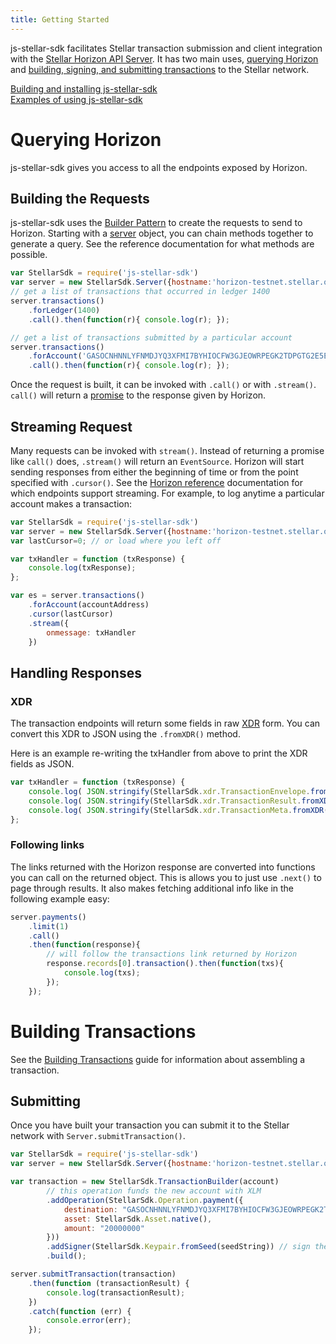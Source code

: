 ```yaml
---
title: Getting Started
---
```

js-stellar-sdk facilitates Stellar transaction submission and client integration
with the [Stellar Horizon API Server](https://github.com/stellar/horizon). It has two main uses, [querying Horizon](#querying-horizon) and [building, signing, and submitting transactions](#building-transactions) to the Stellar network.

[Building and installing js-stellar-sdk](../../README.md)<br>
[Examples of using js-stellar-sdk](./examples.md)

# Querying Horizon
js-stellar-sdk gives you access to all the endpoints exposed by Horizon.

## Building the Requests
js-stellar-sdk uses the [Builder Pattern](https://en.wikipedia.org/wiki/Builder_pattern) to create the requests to send
to Horizon. Starting with a [server](./server.md) object, you can chain methods together to generate a query.
See the reference documentation for what methods are possible.
```js
var StellarSdk = require('js-stellar-sdk')
var server = new StellarSdk.Server({hostname:'horizon-testnet.stellar.org', secure: true, port: 443});
// get a list of transactions that occurred in ledger 1400
server.transactions()
    .forLedger(1400)
    .call().then(function(r){ console.log(r); });

// get a list of transactions submitted by a particular account
server.transactions()
    .forAccount('GASOCNHNNLYFNMDJYQ3XFMI7BYHIOCFW3GJEOWRPEGK2TDPGTG2E5EDW')
    .call().then(function(r){ console.log(r); });
```

Once the request is built, it can be invoked with `.call()` or with `.stream()`. `call()` will return a
[promise](https://developer.mozilla.org/en-US/docs/Web/JavaScript/Reference/Global_Objects/Promise) to the response given by Horizon.

## Streaming Request
Many requests can be invoked with `stream()`. Instead of returning a promise like `call()` does, `.stream()` will return an `EventSource`.
Horizon will start sending responses from either the beginning of time or from the point specified with `.cursor()`.
See the [Horizon reference](https://stellar.org/developers/horizon/reference/) documentation for which endpoints support streaming.
For example, to log anytime a particular account makes a transaction:

```javascript
var StellarSdk = require('js-stellar-sdk')
var server = new StellarSdk.Server({hostname:'horizon-testnet.stellar.org', secure: true, port: 443});
var lastCursor=0; // or load where you left off

var txHandler = function (txResponse) {
    console.log(txResponse);
};

var es = server.transactions()
    .forAccount(accountAddress)
    .cursor(lastCursor)
    .stream({
        onmessage: txHandler
    })
```

## Handling Responses

### XDR
The transaction endpoints will return some fields in raw [XDR](https://stellar.org/developers/horizon/learn/xdr/)
form. You can convert this XDR to JSON using the `.fromXDR()` method.

Here is an example re-writing the txHandler from above to print the XDR fields as JSON.

```javascript
var txHandler = function (txResponse) {
    console.log( JSON.stringify(StellarSdk.xdr.TransactionEnvelope.fromXDR(txResponse.envelope_xdr, 'base64')) );
    console.log( JSON.stringify(StellarSdk.xdr.TransactionResult.fromXDR(txResponse.result_xdr, 'base64')) );
    console.log( JSON.stringify(StellarSdk.xdr.TransactionMeta.fromXDR(txResponse.result_meta_xdr, 'base64')) );
};

```


### Following links
The links returned with the Horizon response are converted into functions you can call on the returned object.
This is allows you to just use `.next()` to page through results.  It also makes fetching additional info like in the following example easy:

```js
server.payments()
    .limit(1)
    .call()
    .then(function(response){
        // will follow the transactions link returned by Horizon
        response.records[0].transaction().then(function(txs){
            console.log(txs);
        });
    });
```


# Building Transactions

See the [Building Transactions](https://stellar.org/developers/js-stellar/learn/building-transactions/) guide for information about assembling a transaction.


## Submitting
Once you have built your transaction you can submit it to the Stellar network with `Server.submitTransaction()`.
```js
var StellarSdk = require('js-stellar-sdk')
var server = new StellarSdk.Server({hostname:'horizon-testnet.stellar.org', secure: true, port: 443});

var transaction = new StellarSdk.TransactionBuilder(account)
        // this operation funds the new account with XLM
        .addOperation(StellarSdk.Operation.payment({
            destination: "GASOCNHNNLYFNMDJYQ3XFMI7BYHIOCFW3GJEOWRPEGK2TDPGTG2E5EDW",
            asset: StellarSdk.Asset.native(),
            amount: "20000000"
        }))
        .addSigner(StellarSdk.Keypair.fromSeed(seedString)) // sign the transaction
        .build();

server.submitTransaction(transaction)
    .then(function (transactionResult) {
        console.log(transactionResult);
    })
    .catch(function (err) {
        console.error(err);
    });
```





